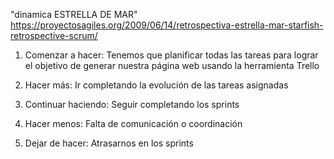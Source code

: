 "dinamica ESTRELLA DE MAR"
https://proyectosagiles.org/2009/06/14/retrospectiva-estrella-mar-starfish-retrospective-scrum/


1. Comenzar a hacer:
Tenemos que planificar todas las tareas para lograr el objetivo de generar nuestra página web usando la herramienta Trello 

2. Hacer más:
Ir completando la evolución de las tareas asignadas

3. Continuar haciendo:
Seguir completando los sprints 

4. Hacer menos:
Falta de comunicación o coordinación 

5. Dejar de hacer:
Atrasarnos en los sprints




